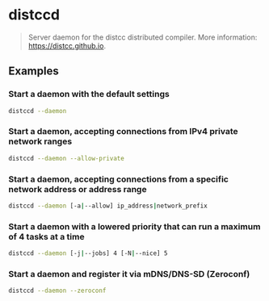 # distccd

> Server daemon for the distcc distributed compiler. More information: <https://distcc.github.io>.

## Examples

### Start a daemon with the default settings

```bash
distccd --daemon
```

### Start a daemon, accepting connections from IPv4 private network ranges

```bash
distccd --daemon --allow-private
```

### Start a daemon, accepting connections from a specific network address or address range

```bash
distccd --daemon [-a|--allow] ip_address|network_prefix
```

### Start a daemon with a lowered priority that can run a maximum of 4 tasks at a time

```bash
distccd --daemon [-j|--jobs] 4 [-N|--nice] 5
```

### Start a daemon and register it via mDNS/DNS-SD (Zeroconf)

```bash
distccd --daemon --zeroconf
```
